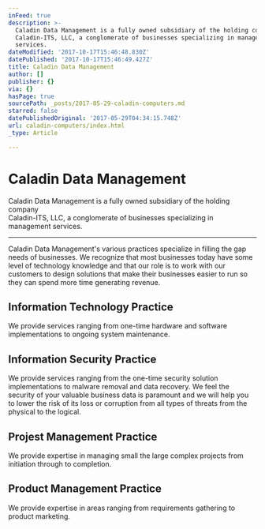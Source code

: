 ```yaml
---
inFeed: true
description: >-
  Caladin Data Management is a fully owned subsidiary of the holding company
  Caladin-ITS, LLC, a conglomerate of businesses specializing in management
  services.
dateModified: '2017-10-17T15:46:48.830Z'
datePublished: '2017-10-17T15:46:49.427Z'
title: Caladin Data Management
author: []
publisher: {}
via: {}
hasPage: true
sourcePath: _posts/2017-05-29-caladin-computers.md
starred: false
datePublishedOriginal: '2017-05-29T04:34:15.748Z'
url: caladin-computers/index.html
_type: Article

---
```

# Caladin Data Management

Caladin Data Management is a fully owned subsidiary of the holding company   
Caladin-ITS, LLC, a conglomerate of businesses specializing in management services.

---

Caladin Data Management's various practices specialize in filling the gap needs of businesses. We recognize that most businesses today have some level of technology knowledge and that our role is to work with our customers to design solutions that make their businesses easier to run so they can spend more time generating revenue.

## **Information Technology Practice**

We provide services ranging from one-time hardware and software implementations to ongoing system maintenance.

## **Information Security Practice**

We provide services ranging from the one-time security solution implementations to malware removal and data recovery. We feel the security of your valuable business data is paramount and we will help you to lower the risk of its loss or corruption from all types of threats from the physical to the logical.

## **Projest Management Practice**

We provide expertise in managing small the large complex projects from initiation through to completion.

## **Product Management Practice**

We provide expertise in areas ranging from requirements gathering to product marketing.
